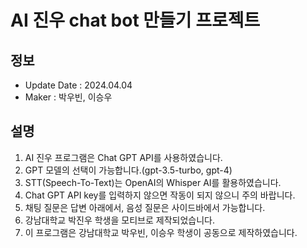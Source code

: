 # AI 진우 chat bot 만들기 프로젝트

## 정보
- Update Date : 2024.04.04
- Maker : 박우빈, 이승우

## 설명
1. AI 진우 프로그램은 Chat GPT API를 사용하였습니다.
2. GPT 모델의 선택이 가능합니다.(gpt-3.5-turbo, gpt-4)
3. STT(Speech-To-Text)는 OpenAI의 Whisper AI를 활용하였습니다.
4. Chat GPT API key를 입력하지 않으면 작동이 되지 않으니 주의 바랍니다.
5. 채팅 질문은 답변 아래에서, 음성 질문은 사이드바에서 가능합니다.
6. 강남대학교 박진우 학생을 모티브로 제작되었습니다.
7. 이 프로그램은 강남대학교 박우빈, 이승우 학생이 공동으로 제작하였습니다.
